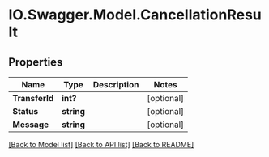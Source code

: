 # IO.Swagger.Model.CancellationResult
## Properties

Name | Type | Description | Notes
------------ | ------------- | ------------- | -------------
**TransferId** | **int?** |  | [optional] 
**Status** | **string** |  | [optional] 
**Message** | **string** |  | [optional] 

[[Back to Model list]](../README.md#documentation-for-models) [[Back to API list]](../README.md#documentation-for-api-endpoints) [[Back to README]](../README.md)

